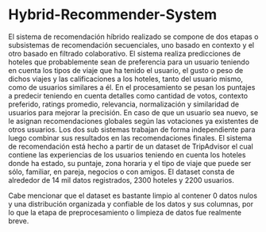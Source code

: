 # Hybrid-Recommender-System

El sistema de recomendación híbrido realizado se compone de dos etapas o subsistemas de recomendación secuenciales, uno basado en contexto y el otro basado en filtrado colaborativo. El sistema realiza predicciones de hoteles que probablemente sean de preferencia para un usuario teniendo en cuenta los tipos de viaje que ha tenido el usuario, el gusto o peso de dichos viajes y las calificaciones a los hoteles, tanto del usuario mismo, como de usuarios similares a él. En el procesamiento se pesan los puntajes a predecir teniendo en cuenta detalles como cantidad de votos, contexto preferido, ratings promedio, relevancia, normalización y similaridad de usuarios para mejorar la precisión. En caso de que un usuario sea nuevo, se le asignan recomendaciones globales según las votaciones ya existentes de otros usuarios. Los dos sub sistemas trabajan de forma independiente para luego combinar sus resultados en las recomendaciones finales.
El sistema de recomendación está hecho a partir de un dataset de TripAdvisor el cual contiene las experiencias de los usuarios teniendo en cuenta los hoteles donde ha estado, su puntaje, zona horaria y el tipo de viaje que puede ser sólo, familiar, en pareja, negocios o con amigos. El dataset consta de alrededor de 14 mil datos registrados, 2300 hoteles y 2200 usuarios. 
 
Cabe mencionar que el dataset es bastante limpio al contener 0 datos nulos y una distribución organizada y confiable de los datos y sus columnas, por lo que la etapa de preprocesamiento o limpieza de datos fue realmente breve.
